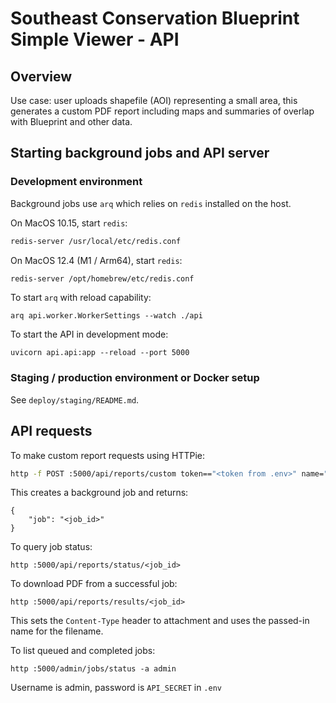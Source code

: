 # Southeast Conservation Blueprint Simple Viewer - API

## Overview

Use case: user uploads shapefile (AOI) representing a small area, this generates a custom PDF report including maps and summaries of overlap with Blueprint and other data.

## Starting background jobs and API server

### Development environment

Background jobs use `arq` which relies on `redis` installed on the host.

On MacOS 10.15, start `redis`:

```bash
redis-server /usr/local/etc/redis.conf
```

On MacOS 12.4 (M1 / Arm64), start `redis`:

```bash
redis-server /opt/homebrew/etc/redis.conf
```

To start `arq` with reload capability:

```
arq api.worker.WorkerSettings --watch ./api
```

To start the API in development mode:

```
uvicorn api.api:app --reload --port 5000
```

### Staging / production environment or Docker setup

See `deploy/staging/README.md`.

## API requests

To make custom report requests using HTTPie:

```bash
http -f POST :5000/api/reports/custom token=="<token from .env>" name="<area name>" file@<filename>.zip
```

This creates a background job and returns:

```
{
    "job": "<job_id>"
}
```

To query job status:

```
http :5000/api/reports/status/<job_id>
```

To download PDF from a successful job:

```
http :5000/api/reports/results/<job_id>
```

This sets the `Content-Type` header to attachment and uses the passed-in name
for the filename.

To list queued and completed jobs:

```
http :5000/admin/jobs/status -a admin
```

Username is admin, password is `API_SECRET` in `.env`
